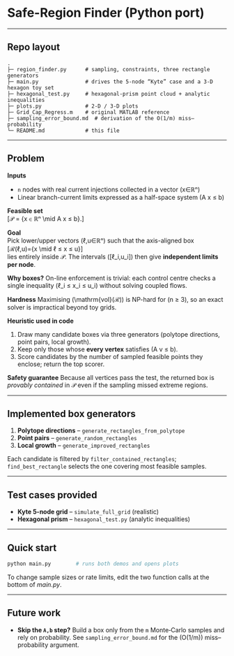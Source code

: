 
# Safe-Region Finder (Python port)
---
## Repo layout
```
.
├─ region_finder.py      # sampling, constraints, three rectangle generators
├─ main.py               # drives the 5-node “Kyte” case and a 3-D hexagon toy set
├─ hexagonal_test.py     # hexagonal-prism point cloud + analytic inequalities
├─ plots.py              # 2-D / 3-D plots
├─ Grid_Cap_Regress.m    # original MATLAB reference
├─ sampling_error_bound.md  # derivation of the O(1/m) miss–probability
└─ README.md             # this file
```

---
## Problem

**Inputs**  
* `n` nodes with real current injections collected in a vector \(x∈ℝⁿ\)  
* Linear branch-current limits expressed as a half-space system \(A x ≤ b\)

**Feasible set**  
\[𝒫 = \{x ∈ ℝⁿ \mid A x ≤ b\}.\]

**Goal**  
Pick lower/upper vectors \(ℓ,u∈ℝⁿ\) such that the axis-aligned box  
\[ℛ(ℓ,u)=\{x \mid ℓ ≤ x ≤ u\}\]  
lies entirely inside 𝒫.  The intervals \([ℓ_i,u_i]\) then give **independent limits per node**.

**Why boxes?**  On-line enforcement is trivial: each control centre checks a single inequality \(ℓ_i ≤ x_i ≤ u_i\) without solving coupled flows.

**Hardness**  Maximising \(\mathrm{vol}(ℛ)\) is NP-hard for \(n ≥ 3\), so an exact solver is impractical beyond toy grids.

**Heuristic used in code**  
1. Draw many candidate boxes via three generators (polytope directions, point pairs, local growth).  
2. Keep only those whose **every vertex** satisfies \(A v ≤ b\).  
3. Score candidates by the number of sampled feasible points they enclose; return the top scorer.

**Safety guarantee**  Because all vertices pass the test, the returned box is *provably contained* in 𝒫 even if the sampling missed extreme regions.

---
## Implemented box generators
1. **Polytope directions** – `generate_rectangles_from_polytope`
2. **Point pairs** – `generate_random_rectangles`
3. **Local growth** – `generate_improved_rectangles`

Each candidate is filtered by `filter_contained_rectangles`; `find_best_rectangle` selects the one covering most feasible samples.

---
## Test cases provided
* **Kyte 5-node grid** – `simulate_full_grid` (realistic)
* **Hexagonal prism** – `hexagonal_test.py` (analytic inequalities)

---
## Quick start
```bash
python main.py        # runs both demos and opens plots
```
To change sample sizes or rate limits, edit the two function calls at the bottom of *main.py*.

---
## Future work
- **Skip the `A,b` step?**  Build a box only from the `m` Monte‑Carlo samples and rely on probability.  See `sampling_error_bound.md` for the \(O(1/m)\) miss–probability argument.
